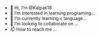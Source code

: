 - 👋 Hi, I’m @Kalpak18
- 👀 I’m interested in learning programing...
- 🌱 I’m currently learning c language...
- 💞️ I’m looking to collaborate on ...
- 📫 How to reach me ...

<!---
Kalpak18/Kalpak18 is a ✨ special ✨ repository because its `README.md` (this file) appears on your GitHub profile.
You can click the Preview link to take a look at your changes.
--->
